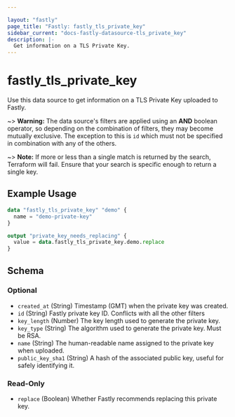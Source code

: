 ```yaml
---

layout: "fastly"
page_title: "Fastly: fastly_tls_private_key"
sidebar_current: "docs-fastly-datasource-tls_private_key"
description: |-
  Get information on a TLS Private Key.
---
```


# fastly_tls_private_key

Use this data source to get information on a TLS Private Key uploaded to Fastly.

~> **Warning:** The data source's filters are applied using an **AND** boolean operator, so depending on the combination
 of filters, they may become mutually exclusive. The exception to this is `id` which must not be specified in combination
 with any of the others.

~> **Note:** If more or less than a single match is returned by the search, Terraform will fail. Ensure that your search
 is specific enough to return a single key.

## Example Usage

```terraform
data "fastly_tls_private_key" "demo" {
  name = "demo-private-key"
}

output "private_key_needs_replacing" {
  value = data.fastly_tls_private_key.demo.replace
}
```

<!-- schema generated by tfplugindocs -->
## Schema

### Optional

- `created_at` (String) Timestamp (GMT) when the private key was created.
- `id` (String) Fastly private key ID. Conflicts with all the other filters
- `key_length` (Number) The key length used to generate the private key.
- `key_type` (String) The algorithm used to generate the private key. Must be RSA.
- `name` (String) The human-readable name assigned to the private key when uploaded.
- `public_key_sha1` (String) A hash of the associated public key, useful for safely identifying it.

### Read-Only

- `replace` (Boolean) Whether Fastly recommends replacing this private key.